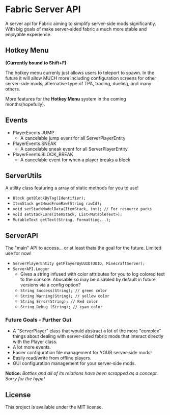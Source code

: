 # Fabric Server API
A server api for Fabric aiming to simplify server-side mods significantly.
With big goals of make server-sided fabric a much more stable and enjoyable
experience.

## Hotkey Menu
**(Currently bound to Shift+F)**

The hotkey menu currenly just allows users to teleport to spawn. In the future it will allow MUCH more including configuration screens for other server-side mods, alternative type of TPA, trading, dueling, and many others.

More features for the **Hotkey Menu** system in the coming months(hopefully).

## Events
- PlayerEvents.JUMP
    - A cancelable jump event for all ServerPlayerEntity
- PlayerEvents.SNEAK
    - A cancelable sneak event for all ServerPlayerEntity
- PlayerEvents.BLOCK_BREAK
    - A cancelable event for when a player breaks a block

## ServerUtils
A utility class featuring a array of static methods for you to use!
- ``Block getBlockByTag(Identifier);``
- ``ItemStack getHeadFromRaw(String rawId);``
- ``void setStackModelData(ItemStack, int); // For resource packs``
- ``void setStackLore(ItemStack, List<MutableText>);``
- ``MutableText getText(String, Formatting...);``

## ServerAPI
The "main" API to access... or at least thats the goal for the future. Limited use for now!
- ``ServerPlayerEntity getPlayerByUUID(UUID, MinecraftServer);``
- ``ServerAPI.Logger``
    - Gives a string infused with color attributes for you to log colored text to the console. Abusable so may be disabled by default in future versions via a config option?
    - ``String Success(String); // green color``
    - ``String Warning(String); // yellow color``
    - ``String Error(String); // Red color``
    - ``String Debug (String); // cyan color``


### Future Goals - Further Out
- A "ServerPlayer" class that would abstract a lot of the more
  "complex" things about dealing with server-sided fabric mods that
  interact directly with the Player class.
- A lot more events.
- Easier configuration file management for YOUR server-side mods!
- Easily read/write from offline players.
- GUI configuration management for your server-side mods.

**Notice:**
*Bottles and all of its relations have been scrapped as a concept. Sorry for the hype!*

## License
This project is available under the MIT license.
